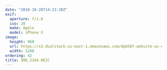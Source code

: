 ```yaml
---
date: "2018-10-28T14:23:30Z"
exif:
  aperture: f/1.8
  iso: 20
  make: Apple
  model: iPhone X
image:
  height: 960
  url: https://s3.dualstack.us-east-1.amazonaws.com/dpb587-website-us-east-1/asset/gallery/2018-europe-trip/c713df77-e988-99f4-cc96-7adb49a26a03~1280.jpg
  width: 1280
ordering: 42
title: IMG_2184.HEIC
---
```

